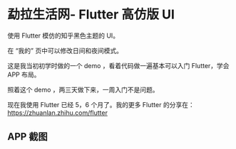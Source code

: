 <!--
 * @Author: your name
 * @Date: 2018-09-22 11:31:42
 * @LastEditTime: 2020-03-05 14:32:45
 * @LastEditors: Please set LastEditors
 * @Description: In User Settings Edit
 * @FilePath: /mongLa/README.md
 -->

# 勐拉生活网- Flutter 高仿版 UI

使用 Flutter 模仿的知乎黑色主题的 UI。

在 “我的” 页中可以修改日间和夜间模式。

这是我当初初学时做的一个 demo ，看着代码做一遍基本可以入门 Flutter，学会 APP 布局。

照着这个 demo ，两三天做下来，一周入门不是问题。

现在我使用 Flutter 已经 5，6 个月了。我的更多 Flutter 的分享在：https://zhuanlan.zhihu.com/flutter

## APP 截图

<!-- ![wei](./image/1.png)
![wei](./image/2.png)
![wei](./image/3.png)
![wei](./image/4.png)
![wei](./image/5.png) -->
